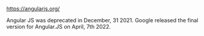 https://angularjs.org/

Angular JS was deprecated in December, 31 2021. Google released the final version for Angular.JS on April, 7th 2022.

